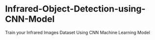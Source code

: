 # Infrared-Object-Detection-using-CNN-Model
Train your Infrared Images Dataset Using CNN Machine Learning Model

